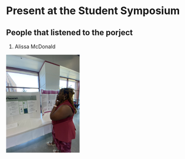 # Present at the Student Symposium

## People that listened to the porject 
1. Alissa McDonald
<img src="./alissa.png" alt="Welcome Page" width="200">


